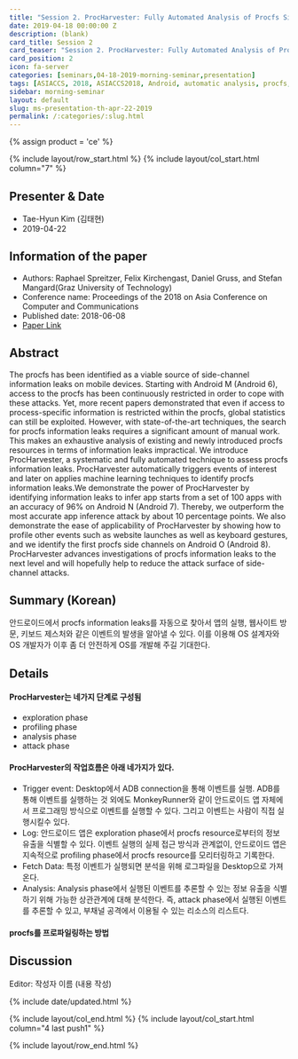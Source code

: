 ```yaml
---
title: "Session 2. ProcHarvester: Fully Automated Analysis of Procfs Side-Channel Leaks on Android"
date: 2019-04-18 00:00:00 Z
description: (blank)
card_title: Session 2
card_teaser: "Session 2. ProcHarvester: Fully Automated Analysis of Procfs Side-Channel Leaks on Android"
card_position: 2
icon: fa-server
categories: [seminars,04-18-2019-morning-seminar,presentation]
tags: [ASIACCS, 2018, ASIACCS2018, Android, automatic analysis, procfs, side-channel analysis]
sidebar: morning-seminar
layout: default
slug: ms-presentation-th-apr-22-2019
permalink: /:categories/:slug.html
---
```


{% assign product = 'ce' %}

{% include layout/row_start.html %}
{% include layout/col_start.html column="7" %}

## Presenter & Date
+ Tae-Hyun Kim (김태현)
+ 2019-04-22

## Information of the paper
+ Authors: Raphael Spreitzer, Felix Kirchengast, Daniel Gruss, and Stefan Mangard(Graz University of Technology)
+ Conference name: Proceedings of the 2018 on Asia Conference on Computer and Communications
+ Published date: 2018-06-08
+ [Paper Link](https://pure.tugraz.at/ws/portalfiles/portal/17305447/AsiaCCS2018.pdf)

## Abstract
The procfs has been identified as a viable source of side-channel information leaks on mobile devices. Starting with Android M (Android 6), access to the procfs has been continuously restricted in order to cope with these attacks. Yet, more recent papers demonstrated that even if access to process-specific information is restricted within the procfs, global statistics can still be exploited. However, with state-of-the-art techniques, the search for procfs information leaks requires a significant amount of manual work. This makes an exhaustive analysis of existing and newly introduced procfs resources in terms of information leaks impractical.
We introduce ProcHarvester, a systematic and fully automated technique to assess procfs information leaks. ProcHarvester automatically triggers events of interest and later on applies machine learning techniques to identify procfs information leaks.We demonstrate the power of ProcHarvester by identifying information leaks to infer app starts from a set of 100 apps with an accuracy of 96% on Android N (Android 7). Thereby, we outperform the most accurate app inference attack by about 10 percentage points. We also demonstrate the ease of applicability of ProcHarvester by showing how to profile other events such as website launches as well as keyboard gestures, and we identify the first procfs side channels on Android O (Android 8). ProcHarvester advances investigations of procfs information leaks to the next level and will hopefully help to reduce the attack surface of side-channel attacks.


## Summary (Korean)
안드로이드에서 procfs information leaks를 자동으로 찾아서 앱의 실행, 웹사이트 방문, 키보드 제스처와 같은 이벤트의 발생을 알아낼 수 있다. 이를 이용해 OS 설계자와 OS 개발자가 이후 좀 더 안전하게 OS를 개발해 주길 기대한다.

## Details
#### ProcHarvester는 네가지 단계로 구성됨
  + exploration phase 
  + profiling phase 
  + analysis phase 
  + attack phase 
  
#### ProcHarvester의 작업흐름은 아래 네가지가 있다.
  + Trigger event: Desktop에서 ADB connection을 통해 이벤트를 실행. ADB를 통해 이벤트를 실행하는 것 외에도 MonkeyRunner와 같이 안드로이드 앱 자체에서 프로그래밍 방식으로 이벤트를 실행할 수 있다. 그리고 이벤트는 사람이 직접 실행시킬수 있다. 
  + Log: 안드로이드 앱은 exploration phase에서 procfs resource로부터의 정보 유출을 식별할 수 있다. 이벤트 실행의 실제 접근 방식과 관계없이, 안드로이드 앱은 지속적으로 profiling phase에서 procfs resource를 모리터링하고 기록한다.
  + Fetch Data: 특정 이벤트가 실행되면 분석을 위해 로그파일을 Desktop으로 가져온다.
  + Analysis: Analysis phase에서 실행된 이벤트를 추론할 수 있는 정보 유출을 식별하기 위해 가능한 상관관계에 대해 분석한다. 즉, attack phase에서 실행된 이벤트를 추론할 수 있고, 부채널 공격에서 이용될 수 있는 리소스의 리스트다. 
  
#### procfs를 프로파일링하는 방법

  

## Discussion
Editor: 작성자 이름
(내용 작성)


{% include date/updated.html %}

{% include layout/col_end.html %}
{% include layout/col_start.html column="4 last push1" %}

{% include layout/row_end.html %}
